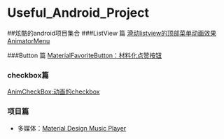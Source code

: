 # Useful_Android_Project
##炫酷的android项目集合
###ListView 篇
<a href="https://github.com/xuechinahb/AnimatorMenu">滑动listview的顶部菜单动画效果AnimatorMenu</a>
<br/>

###Button 篇
<a href="https://github.com/IvBaranov/MaterialFavoriteButton"> MaterialFavoriteButton：材料化点赞按钮</a> </be>


### checkbox篇
<a href = "https://github.com/lguipeng/AnimCheckBox">AnimCheckBox:动画的checkbox </a> </br>

### 项目篇
-  多媒体：<a href = "https://github.com/naman14/Timber">Material Design Music Player</a></br>
